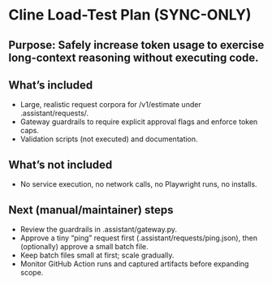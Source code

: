 # Cline Load-Test Plan (SYNC-ONLY)

## Purpose: Safely increase token usage to exercise long-context reasoning without executing code.

## What’s included

- Large, realistic request corpora for /v1/estimate under .assistant/requests/.
- Gateway guardrails to require explicit approval flags and enforce token caps.
- Validation scripts (not executed) and documentation.

## What’s not included

- No service execution, no network calls, no Playwright runs, no installs.

## Next (manual/maintainer) steps

- Review the guardrails in .assistant/gateway.py.
- Approve a tiny “ping” request first (.assistant/requests/ping.json), then (optionally) approve a small batch file.
- Keep batch files small at first; scale gradually.
- Monitor GitHub Action runs and captured artifacts before expanding scope.
